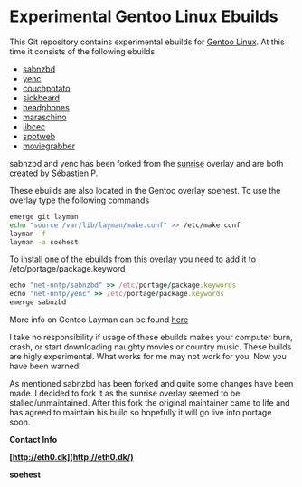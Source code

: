 # Experimental Gentoo Linux Ebuilds #

This Git repository contains experimental ebuilds for [Gentoo Linux](http://www.gentoo.org/). At this time it consists of the following ebuilds

- [sabnzbd](http://sabnzbd.org/)
- [yenc](http://www.golug.it/yenc.html)
- [couchpotato](http://couchpota.to/)
- [sickbeard](http://sickbeard.com/)
- [headphones](https://github.com/rembo10/headphones)
- [maraschino](https://github.com/mrkipling/maraschino.git)
- [libcec](http://libcec.pulse-eight.com/)
- [spotweb](https://github.com/spotweb/spotweb)
- [moviegrabber](http://sourceforge.net/projects/moviegrabber/)

sabnzbd and yenc has been forked from the [sunrise](http://overlays.gentoo.org/proj/sunrise) overlay and are both created by Sébastien P.

These ebuilds are also located in the Gentoo overlay soehest. To use the overlay type the following commands

```bash
emerge git layman
echo "source /var/lib/layman/make.conf" >> /etc/make.conf
layman -f
layman -a soehest
```

To install one of the ebuilds from this overlay you need to add it to /etc/portage/package.keyword  

```ruby
echo "net-nntp/sabnzbd" >> /etc/portage/package.keywords
echo "net-nntp/yenc" >> /etc/portage/package.keywords
emerge sabnzbd
```

More info on Gentoo Layman can be found [here](http://www.gentoo.org/proj/en/overlays/userguide.xml)

I take no responsibility if usage of these ebuilds makes your computer burn, crash, or start downloading naughty movies or country music. These builds are higly experimental. What works for me may not work for you. Now you have been warned!

As mentioned sabnzbd has been forked and quite some changes have been made. I decided to fork it as the sunrise overlay seemed to be stalled/unmaintained. After this fork the original maintainer came to life and has agreed to maintain his build so hopefully it will go live into portage soon.

**Contact Info**

**[http://eth0.dk](http://eth0.dk/)**

**soehest**
